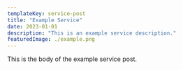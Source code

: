 ```yaml
---
templateKey: service-post
title: "Example Service"
date: 2023-01-01
description: "This is an example service description."
featuredImage: ./example.png
---
```


This is the body of the example service post.